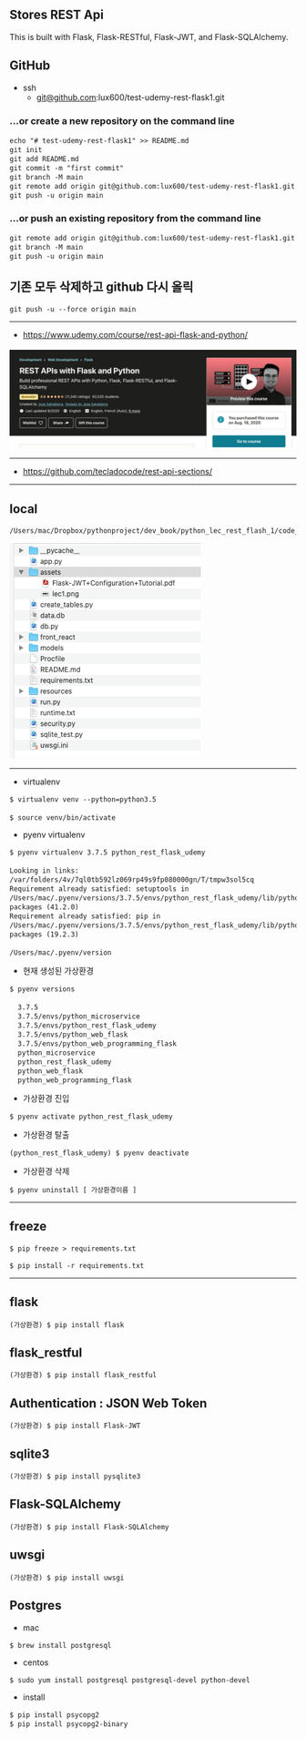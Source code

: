 ## Stores REST Api
This is built with Flask, Flask-RESTful, Flask-JWT, and Flask-SQLAlchemy.


## GitHub
- ssh
    - git@github.com:lux600/test-udemy-rest-flask1.git

### …or create a new repository on the command line
~~~
echo "# test-udemy-rest-flask1" >> README.md
git init
git add README.md
git commit -m "first commit"
git branch -M main
git remote add origin git@github.com:lux600/test-udemy-rest-flask1.git
git push -u origin main
~~~

### …or push an existing repository from the command line
~~~
git remote add origin git@github.com:lux600/test-udemy-rest-flask1.git
git branch -M main
git push -u origin main
~~~


## 기존 모두 삭제하고 github 다시 올릭 
~~~
git push -u --force origin main
~~~
---

- https://www.udemy.com/course/rest-api-flask-and-python/

![](./assets/lec1.png)

---
- https://github.com/tecladocode/rest-api-sections/
---

## local 
~~~
/Users/mac/Dropbox/pythonproject/dev_book/python_lec_rest_flash_1/code_sqlalchemy
~~~

![image](./assets/lec2.png)

---

- virtualenv
~~~
$ virtualenv venv --python=python3.5

$ source venv/bin/activate
~~~
- pyenv virtualenv
~~~
$ pyenv virtualenv 3.7.5 python_rest_flask_udemy

Looking in links: /var/folders/4v/7ql0tb592lz069rp49s9fp080000gn/T/tmpw3sol5cq
Requirement already satisfied: setuptools in /Users/mac/.pyenv/versions/3.7.5/envs/python_rest_flask_udemy/lib/python3.7/site-packages (41.2.0)
Requirement already satisfied: pip in /Users/mac/.pyenv/versions/3.7.5/envs/python_rest_flask_udemy/lib/python3.7/site-packages (19.2.3)

/Users/mac/.pyenv/version
~~~

- 현재 생성된 가상환경 
~~~
$ pyenv versions

  3.7.5
  3.7.5/envs/python_microservice
  3.7.5/envs/python_rest_flask_udemy
  3.7.5/envs/python_web_flask
  3.7.5/envs/python_web_programming_flask
  python_microservice
  python_rest_flask_udemy
  python_web_flask
  python_web_programming_flask
~~~

- 가상환경 진입
~~~
$ pyenv activate python_rest_flask_udemy 
~~~

- 가상환경 탈출 
~~~
(python_rest_flask_udemy) $ pyenv deactivate
~~~

- 가상환경 삭제
~~~
$ pyenv uninstall [ 가상환경이름 ]
~~~

---
## freeze
~~~
$ pip freeze > requirements.txt
~~~
~~~
$ pip install -r requirements.txt
~~~
--- 
## flask
~~~
(가상환경) $ pip install flask 
~~~ 

## flask_restful
~~~
(가상환경) $ pip install flask_restful
~~~

## Authentication : JSON Web Token
~~~
(가상환경) $ pip install Flask-JWT
~~~

## sqlite3
~~~
(가상환경) $ pip install pysqlite3 
~~~

## Flask-SQLAlchemy
~~~
(가상환경) $ pip install Flask-SQLAlchemy
~~~


## uwsgi
~~~
(가상환경) $ pip install uwsgi
~~~

## Postgres
- mac
~~~
$ brew install postgresql
~~~

- centos
~~~
$ sudo yum install postgresql postgresql-devel python-devel
~~~
- install
~~~
$ pip install psycopg2
$ pip install psycopg2-binary
~~~

